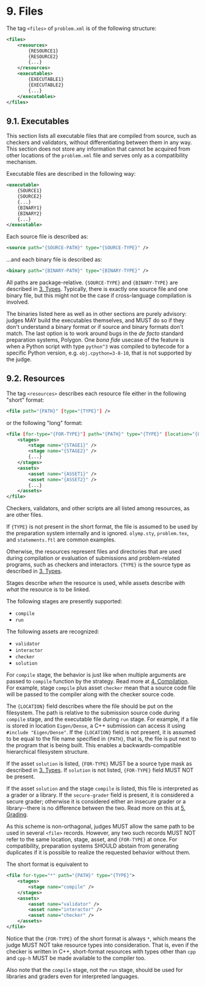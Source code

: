 # 9. Files

The tag `<files>` of `problem.xml` is of the following structure:

```xml
<files>
    <resources>
        {RESOURCE1}
        {RESOURCE2}
        {...}
    </resources>
    <executables>
        {EXECUTABLE1}
        {EXECUTABLE2}
        {...}
    </executables>
</files>
```


## 9.1. Executables

This section lists all executable files that are compiled from source, such as checkers and validators, without differentiating between them in any way. This section does not store any information that cannot be acquired from other locations of the `problem.xml` file and serves only as a compatibility mechanism.

Executable files are described in the following way:

```xml
<executable>
    {SOURCE1}
    {SOURCE2}
    {...}
    {BINARY1}
    {BINARY2}
    {...}
</executable>
```

Each source file is described as:

```xml
<source path="{SOURCE-PATH}" type="{SOURCE-TYPE}" />
```

...and each binary file is described as:

```xml
<binary path="{BINARY-PATH}" type="{BINARY-TYPE}" />
```

All paths are package-relative. `{SOURCE-TYPE}` and `{BINARY-TYPE}` are described in [3. Types](03-types.md). Typically, there is exactly one source file and one binary file, but this might not be the case if cross-language compilation is involved.

The binaries listed here as well as in other sections are purely advisory: judges MAY build the executables themselves, and MUST do so if they don't understand a binary format or if source and binary formats don't match. The last option is to work around bugs in the *de facto* standard preparation systems, Polygon. One *bona fide* usecase of the feature is when a Python script with type `python^3` was compiled to bytecode for a specific Python version, e.g. `obj.cpython=3-8-10`, that is not supported by the judge.


## 9.2. Resources

The tag `<resources>` describes each resource file either in the following "short" format:

```xml
<file path="{PATH}" [type="{TYPE}"] />
```

or the following "long" format:

```xml
<file [for-type="{FOR-TYPE}"] path="{PATH}" type="{TYPE}" [location="{LOCATION}"] [secure-grader="true"]>
    <stages>
        <stage name="{STAGE1}" />
        <stage name="{STAGE2}" />
        {...}
    </stages>
    <assets>
        <asset name="{ASSET1}" />
        <asset name="{ASSET2}" />
        {...}
    </assets>
</file>
```

Checkers, validators, and other scripts are all listed among resources, as are other files.

If `{TYPE}` is not present in the short format, the file is assumed to be used by the preparation system internally and is ignored. `olymp.sty`, `problem.tex`, and `statements.ftl` are common examples.

Otherwise, the resources represent files and directories that are used during compilation or evaluation of submissions and problem-related programs, such as checkers and interactors. `{TYPE}` is the source type as described in [3. Types](03-types.md).

Stages describe *when* the resource is used, while assets describe *with what* the resource is to be linked.

The following stages are presently supported:

- `compile`
- `run`

The following assets are recognized:

- `validator`
- `interactor`
- `checker`
- `solution`

For `compile` stage, the behavior is just like when multiple arguments are passed to `compile` function by the strategy. Read more at [4. Compilation](04-compilation.md). For example, stage `compile` plus asset `checker` mean that a source code file will be passed to the compiler along with the checker source code.

The `{LOCATION}` field describes where the file should be put on the filesystem. The path is relative to the submission source code during `compile` stage, and the executable file during `run` stage. For example, if a file is stored in location `Eigen/Dense`, a C++ submission can access it using `#include "Eigen/Dense"`. If the `{LOCATION}` field is not present, it is assumed to be equal to the file name specified in `{PATH}`, that is, the file is put next to the program that is being built. This enables a backwards-compatible hierarchical filesystem structure.

If the asset `solution` is listed, `{FOR-TYPE}` MUST be a source type mask as described in [3. Types](03-types.md). If `solution` is not listed, `{FOR-TYPE}` field MUST NOT be present.

If the asset `solution` and the stage `compile` is listed, this file is interpreted as a grader or a library. If the `secure-grader` field is present, it is considered a secure grader; otherwise it is considered either an insecure grader or a library--there is no difference between the two. Read more on this at [5. Grading](05-grading.md).

As this scheme is non-orthagonal, judges MUST allow the same path to be used in several `<file>` records. However, any two such records MUST NOT refer to the same location, stage, asset, and `{FOR-TYPE}` at once. For compatibility, preparation systems SHOULD abstain from generating duplicates if it is possible to realize the requested behavior without them.

The short format is equivalent to

```xml
<file for-type="*" path="{PATH}" type="{TYPE}">
    <stages>
        <stage name="compile" />
    </stages>
    <assets>
        <asset name="validator" />
        <asset name="interactor" />
        <asset name="checker" />
    </assets>
</file>
```

Notice that the `{FOR-TYPE}` of the short format is always `*`, which means the judge MUST NOT take resource types into consideration. That is, even if the checker is written in C++, short-format resources with types other than `cpp` and `cpp-h` MUST be made available to the compiler too.

Also note that the `compile` stage, not the `run` stage, should be used for libraries and graders even for interpreted languages.
